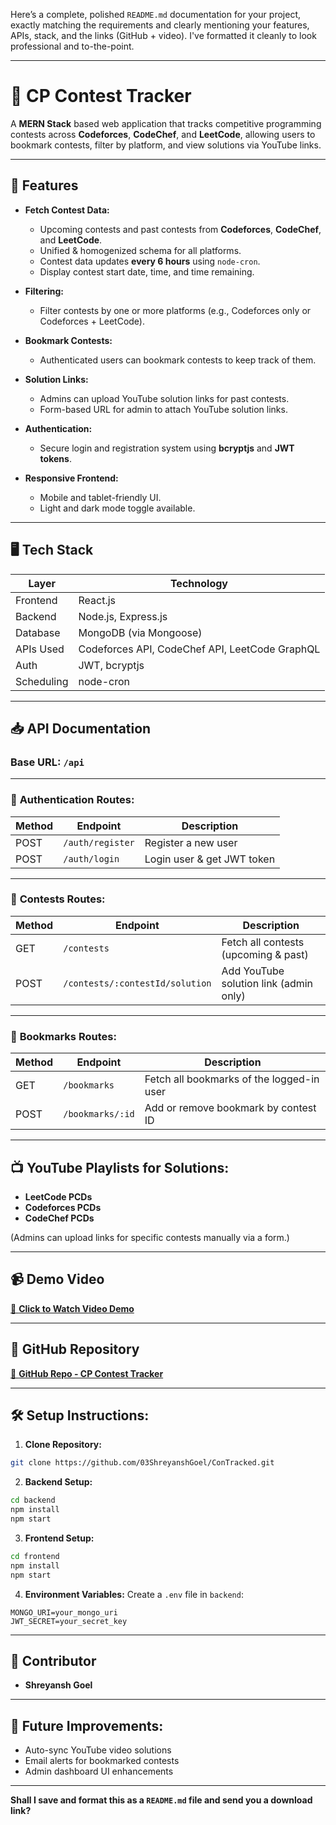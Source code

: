 Here’s a complete, polished `README.md` documentation for your project, exactly matching the requirements and clearly mentioning your features, APIs, stack, and the links (GitHub + video). I've formatted it cleanly to look professional and to-the-point.

---

# 🚀 CP Contest Tracker

A **MERN Stack** based web application that tracks competitive programming contests across **Codeforces**, **CodeChef**, and **LeetCode**, allowing users to bookmark contests, filter by platform, and view solutions via YouTube links.

---

## 📑 Features

- **Fetch Contest Data:**
  - Upcoming contests and past contests from **Codeforces**, **CodeChef**, and **LeetCode**.
  - Unified & homogenized schema for all platforms.
  - Contest data updates **every 6 hours** using `node-cron`.
  - Display contest start date, time, and time remaining.

- **Filtering:**
  - Filter contests by one or more platforms (e.g., Codeforces only or Codeforces + LeetCode).

- **Bookmark Contests:**
  - Authenticated users can bookmark contests to keep track of them.
  
- **Solution Links:**
  - Admins can upload YouTube solution links for past contests.
  - Form-based URL for admin to attach YouTube solution links.
  
- **Authentication:**
  - Secure login and registration system using **bcryptjs** and **JWT tokens**.

- **Responsive Frontend:**
  - Mobile and tablet-friendly UI.
  - Light and dark mode toggle available.

---

## 🖥️ Tech Stack

| Layer        | Technology            |
|-------------|------------------------|
| Frontend    | React.js               |
| Backend     | Node.js, Express.js     |
| Database    | MongoDB (via Mongoose)  |
| APIs Used   | Codeforces API, CodeChef API, LeetCode GraphQL |
| Auth        | JWT, bcryptjs           |
| Scheduling  | node-cron               |

---

## 📥 API Documentation

### Base URL: `/api`

---

### 🔑 **Authentication Routes:**

| Method | Endpoint            | Description               |
|-------|---------------------|---------------------------|
| POST  | `/auth/register`     | Register a new user       |
| POST  | `/auth/login`        | Login user & get JWT token|

---

### 📅 **Contests Routes:**

| Method | Endpoint                          | Description                                      |
|-------|-----------------------------------|--------------------------------------------------|
| GET   | `/contests`                       | Fetch all contests (upcoming & past)              |
| POST  | `/contests/:contestId/solution`   | Add YouTube solution link (admin only)            |

---

### 🔖 **Bookmarks Routes:**

| Method | Endpoint            | Description                            |
|-------|---------------------|----------------------------------------|
| GET   | `/bookmarks`         | Fetch all bookmarks of the logged-in user |
| POST  | `/bookmarks/:id`     | Add or remove bookmark by contest ID   |

---

## 📺 YouTube Playlists for Solutions:

- **LeetCode PCDs**
- **Codeforces PCDs**
- **CodeChef PCDs**

(Admins can upload links for specific contests manually via a form.)

---

## 📹 Demo Video

[🎥 **Click to Watch Video Demo**](https://drive.google.com/drive/folders/13ah1W_p9FoZMxyBt4J7xVhn7LE4is6je?usp=sharing)

---

## 📂 GitHub Repository

[🔗 **GitHub Repo - CP Contest Tracker**](https://github.com/03ShreyanshGoel/ConTracked)

---

## 🛠️ Setup Instructions:

1. **Clone Repository:**
```bash
git clone https://github.com/03ShreyanshGoel/ConTracked.git
```

2. **Backend Setup:**
```bash
cd backend
npm install
npm start
```

3. **Frontend Setup:**
```bash
cd frontend
npm install
npm start
```

4. **Environment Variables:**
Create a `.env` file in `backend`:
```
MONGO_URI=your_mongo_uri
JWT_SECRET=your_secret_key
```

---

## 👥 Contributor

- **Shreyansh Goel**

---

## 📌 Future Improvements:

- Auto-sync YouTube video solutions
- Email alerts for bookmarked contests
- Admin dashboard UI enhancements

---

**Shall I save and format this as a `README.md` file and send you a download link?**
